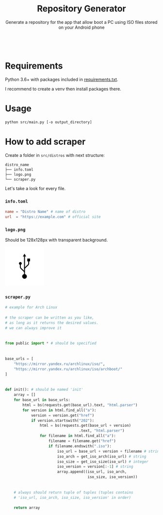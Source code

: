<p align="center">
  <a href="https://www.drivedroid.io/">
	  <img src="https://www.drivedroid.io/images/feature.svg" width="400" alt="">
  </a>
</p>
  <h1 align="center">Repository Generator</h1>
  <p align="center">Generate a repository for the app that allow boot a PC using ISO files stored on your Android phone</p>
    <a href="https://play.google.com/store/apps/details?id=com.softwarebakery.drivedroid">
    <p align="center">
        <img src="https://upload.wikimedia.org/wikipedia/commons/7/78/Google_Play_Store_badge_EN.svg" width="150" alt="">
    </p>
  </a>
</p>

<br>

# Requirements

Python 3.6+ with packages included in [requirements.txt](./requirements.txt).

I recommend to create a venv then install packages there.

# Usage

```bash
python src/main.py [-o output_directory]
```

# How to add scraper

Create a folder in `src/distros` with next structure:

```
distro_name
├── info.toml
├── logo.png
└── scraper.py
```

Let's take a look for every file.

### `info.toml`

```toml
name = "Distro Name" # name of distro
url  = "https://example.com" # official site
```

### `logo.png`

Should be 128x128px with transparent background.

![](./src/misc/fallback_logo.png)

### `scraper.py`

```python
# example for Arch Linux

# the scraper can be written as you like,
# as long as it returns the desired values.
# we can always improve it


from public import * # should be specified


base_urls = [
    "https://mirror.yandex.ru/archlinux/iso/",
    "https://mirror.yandex.ru/archlinux/iso/archboot/"
]


def init(): # should be named 'init'
    array = []
    for base_url in base_urls:
        html = bs(requests.get(base_url).text, "html.parser")
        for version in html.find_all("a"):
            version = version.get("href")
            if version.startswith("202"):
                html = bs(requests.get(base_url + version)
                                  .text, "html.parser")
                for filename in html.find_all("a"):
                    filename = filename.get("href")
                    if filename.endswith(".iso"):
                        iso_url = base_url + version + filename # string
                        iso_arch = get_iso_arch(iso_url) # string
                        iso_size = get_iso_size(iso_url) # integer
                        iso_version = version[:-1] # string
                        array.append((iso_url, iso_arch,
                                      iso_size, iso_version))


    # always should return tuple of tuples (tuples contains
    # 'iso_url, iso_arch, iso_size, iso_version' in order)

    return array
```
